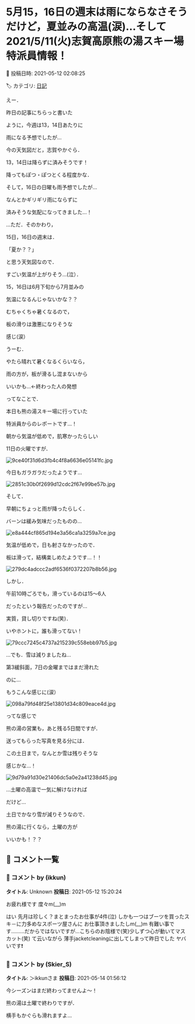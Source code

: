 # 5月15，16日の週末は雨にならなさそうだけど，夏並みの高温(涙)…そして2021/5/11(火)志賀高原熊の湯スキー場特派員情報！

📅 投稿日時: 2021-05-12 02:08:25

🏷️ カテゴリ: [日記](cc4b5682fb7b8b144980957a978653fb0.md)

えー．


昨日の記事にちらっと書いた


ように，今週は13，14日あたりに


雨になる予想でしたが…


今の天気図だと，志賀やかぐら．


13，14日は降らずに済みそうです！


降ってもぽつ・ぽつとくる程度かな．





そして，16日の日曜も雨予想でしたが…


なんとかギリギリ雨にならずに


済みそうな気配になってきました…！





…ただ．そのかわり，


15日，16日の週末は．


「夏か？？」


と思う天気図なので．


すごい気温が上がりそう…(泣）．





15，16日は6月下旬から7月並みの


気温になるんじゃないかな？？


むちゃくちゃ暑くなるので，


板の滑りは激悪になりそうな


感じ(涙）





うーむ．


やたら晴れて暑くなるくらいなら，


雨の方が，板が滑るし混まないから


いいかも…←終わった人の発想





ってなことで．


本日も熊の湯スキー場に行っていた


特派員からのレポートです…！





朝から気温が低めで，肌寒かったらしい


11日の火曜ですが．




![9ce40f31d6d3fb4c4f8a6636e05141fc.jpg](images/9ce40f31d6d3fb4c4f8a6636e05141fc.jpg)




今日もガラガラだったようです…




![2851c30b0f2699d12cdc2f67e99be57b.jpg](images/2851c30b0f2699d12cdc2f67e99be57b.jpg)




そして．


早朝にちょっと雨が降ったらしく．


バーンは緩み気味だったものの…




![e8a444cf865d194e3a56ca1a3259a7ce.jpg](images/e8a444cf865d194e3a56ca1a3259a7ce.jpg)




気温が低めで，日も射さなかったので．


板は滑って，結構楽しめたようです…！！




![279dc4adccc2adf6536f0372207b8b56.jpg](images/279dc4adccc2adf6536f0372207b8b56.jpg)




しかし．


午前10時ごろでも，滑っているのは15～6人


だったという報告だったのですが…


実質，貸し切りですね(笑)．


いやホントに，誰も滑ってない！




![79ccc7245c4737a215239c558ebb97b5.jpg](images/79ccc7245c4737a215239c558ebb97b5.jpg)







…でも．雪は減りましたね…


第3緩斜面，7日の金曜まではまだ滑れた


のに…


もうこんな感じに(涙）




![098a79fd48f25e13801d34c809eace4d.jpg](images/098a79fd48f25e13801d34c809eace4d.jpg)







ってな感じで


熊の湯の営業も，あと残る5日間ですが．


送ってもらった写真を見る分には．


この土日まで，なんとか雪は残りそうな


感じかな…！




![9d79a91d30e21406dc5a0e2a41238d45.jpg](images/9d79a91d30e21406dc5a0e2a41238d45.jpg)







…土曜の高温で一気に解けなければ


だけど…


土日でかなり雪が減りそうなので．


熊の湯に行くなら，土曜の方が


いいかも！？？

## 💬 コメント一覧

### 💬 コメント by (ikkun)
**タイトル**: Unknown
**投稿日**: 2021-05-12 15:20:24

お疲れ様です 度々m(__)m



はい 先月は珍しく？まとまったお仕事が4件(泣)  しかも一つはブーツを買ったスキ－に力多めなスポーツ屋さんに お仕事頂きましたしm(__)m  有難い事です………だからではないですが…こちらのお陰様で(笑)少しずつ心が動いてマスカット(笑)  て云いながら 薄手jacketcleaningに出してしまって昨日でした  ヤバいです❗

### 💬 コメント by (Skier_S)
**タイトル**: ＞ikkunさま
**投稿日**: 2021-05-14 01:56:12

今シーズンはまだ終わってませんよ～！

熊の湯は土曜で終わりですが．

横手もかぐらも滑れますよ…

